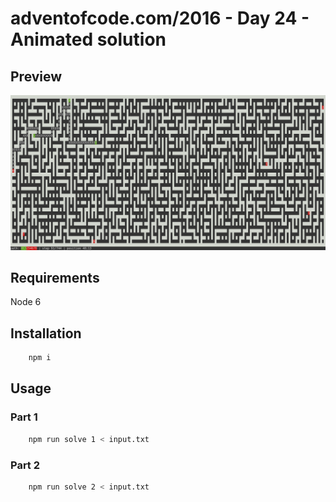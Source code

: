 # adventofcode.com/2016 - Day 24 - Animated solution

## Preview

![Preview - Part 2](preview.png)

## Requirements

Node 6

## Installation

```bash
    npm i
```

## Usage

### Part 1

```bash
	npm run solve 1 < input.txt
```

### Part 2

```bash
	npm run solve 2 < input.txt
```
